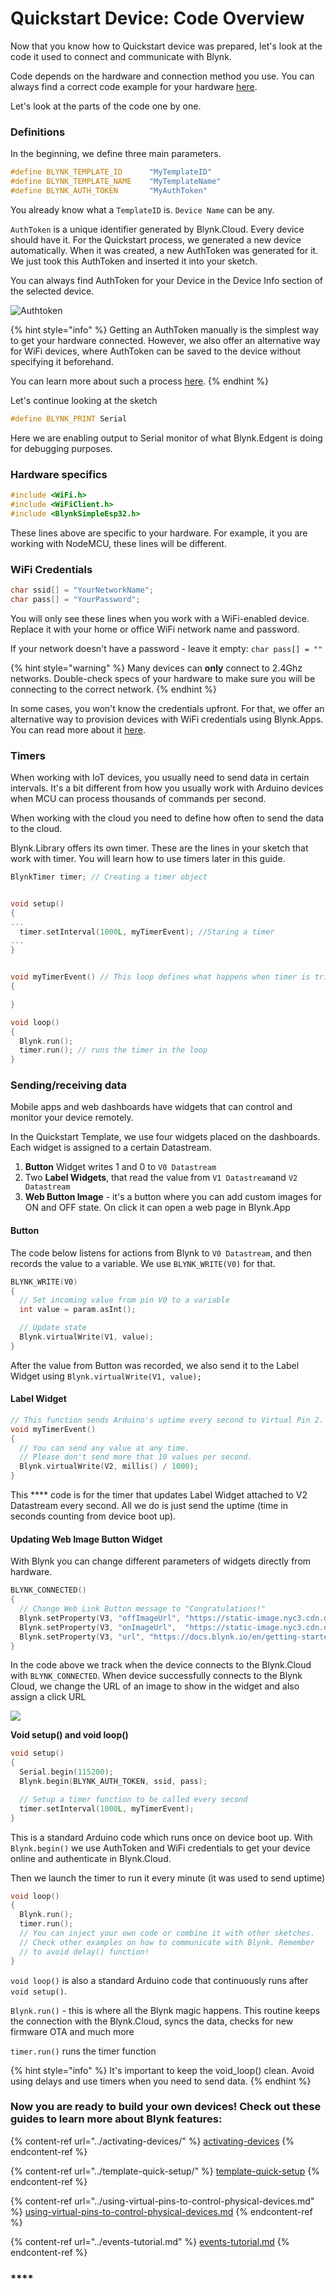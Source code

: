 # Quickstart Device: Code Overview

Now that you know how to Quickstart device was prepared, let's look at the code it used to connect and communicate with Blynk.

Code depends on the hardware and connection method you use. You can always find a correct code example for your hardware [here](https://examples.blynk.cc/).

Let's look at the parts of the code one by one.

### Definitions

In the beginning, we define three main parameters.

```cpp
#define BLYNK_TEMPLATE_ID      "MyTemplateID"
#define BLYNK_TEMPLATE_NAME    "MyTemplateName"
#define BLYNK_AUTH_TOKEN       "MyAuthToken"
```

You already know what a `TemplateID` is. `Device Name` can be any.

`AuthToken` is a unique identifier generated by Blynk.Cloud. Every device should have it. For the Quickstart process, we generated a new device automatically. When it was created, a new AuthToken was generated for it. We just took this AuthToken and inserted it into your sketch.

You can always find AuthToken for your Device in the Device Info section of the selected device.

![Authtoken](https://user-images.githubusercontent.com/72824404/120668495-300a0180-c497-11eb-8858-9dbf413d787f.png)

{% hint style="info" %}
Getting an AuthToken manually is the simplest way to get your hardware connected. However, we also offer an alternative way for WiFi devices, where AuthToken can be saved to the device without specifying it beforehand.

You can learn more about such a process [here](https://docs.blynk.io/en/getting-started/activating-devices/blynk-edgent-wifi-provisioning).
{% endhint %}

Let's continue looking at the sketch

```cpp
#define BLYNK_PRINT Serial
```

Here we are enabling output to Serial monitor of what Blynk.Edgent is doing for debugging purposes.

### Hardware specifics

```cpp
#include <WiFi.h>
#include <WiFiClient.h>
#include <BlynkSimpleEsp32.h>
```

These lines above are specific to your hardware. For example, it you are working with NodeMCU, these lines will be different.

### WiFi Credentials

```cpp
char ssid[] = "YourNetworkName";
char pass[] = "YourPassword";
```

You will only see these lines when you work with a WiFi-enabled device. Replace it with your home or office WiFi network name and password.

If your network doesn't have a password - leave it empty: `char pass[] = ""`

{% hint style="warning" %}
Many devices can **only** connect to 2.4Ghz networks. Double-check specs of your hardware to make sure you will be connecting to the correct network.
{% endhint %}

In some cases, you won't know the credentials upfront. For that, we offer an alternative way to provision devices with WiFi credentials using Blynk.Apps. You can read more about it [here](../activating-devices/blynk-edgent-wifi-provisioning.md).

###

### Timers

When working with IoT devices, you usually need to send data in certain intervals. It's a bit different from how you usually work with Arduino devices when MCU can process thousands of commands per second.

When working with the cloud you need to define how often to send the data to the cloud.

Blynk.Library offers its own timer. These are the lines in your sketch that work with timer. You will learn how to use timers later in this guide.

```cpp
BlynkTimer timer; // Creating a timer object


void setup()
{
...
  timer.setInterval(1000L, myTimerEvent); //Staring a timer
...  
}


void myTimerEvent() // This loop defines what happens when timer is triggered
{

}

void loop()
{
  Blynk.run();
  timer.run(); // runs the timer in the loop
}
```

### Sending/receiving data

Mobile apps and web dashboards have widgets that can control and monitor your device remotely.

In the Quickstart Template, we use four widgets placed on the dashboards. Each widget is assigned to a certain Datastream.

1. **Button** Widget writes 1 and 0 to `V0 Datastream`
2. Two **Label Widgets**, that read the value from `V1 Datastream`and `V2 Datastream`
3. **Web Button Image** - it's a button where you can add custom images for ON and OFF state. On click it can open a web page in Blynk.App

#### Button

The code below listens for actions from Blynk to `V0 Datastream`, and then records the value to a variable. We use `BLYNK_WRITE(V0)` for that.

```cpp
BLYNK_WRITE(V0)
{
  // Set incoming value from pin V0 to a variable
  int value = param.asInt();

  // Update state
  Blynk.virtualWrite(V1, value);
}
```

After the value from Button was recorded, we also send it to the Label Widget using `Blynk.virtualWrite(V1, value);`

#### Label Widget

```cpp
// This function sends Arduino's uptime every second to Virtual Pin 2.
void myTimerEvent()
{
  // You can send any value at any time.
  // Please don't send more that 10 values per second.
  Blynk.virtualWrite(V2, millis() / 1000);
}
```

This \*\*\*\* code is for the timer that updates Label Widget attached to V2 Datastream every second. All we do is just send the uptime (time in seconds counting from device boot up).

#### Updating Web Image Button Widget

With Blynk you can change different parameters of widgets directly from hardware.

```cpp
BLYNK_CONNECTED()
{
  // Change Web Link Button message to "Congratulations!"
  Blynk.setProperty(V3, "offImageUrl", "https://static-image.nyc3.cdn.digitaloceanspaces.com/general/fte/congratulations.png");
  Blynk.setProperty(V3, "onImageUrl",  "https://static-image.nyc3.cdn.digitaloceanspaces.com/general/fte/congratulations_pressed.png");
  Blynk.setProperty(V3, "url", "https://docs.blynk.io/en/getting-started/template-quick-setup");
}
```

In the code above we track when the device connects to the Blynk.Cloud with `BLYNK_CONNECTED`. When device successfully connects to the Blynk Cloud, we change the URL of an image to show in the widget and also assign a click URL

![](../../.gitbook/assets/blynk-quickstart-image-widget-update-property.jpg)



**Void setup() and void loop()**

```cpp
void setup()
{
  Serial.begin(115200);
  Blynk.begin(BLYNK_AUTH_TOKEN, ssid, pass);

  // Setup a timer function to be called every second
  timer.setInterval(1000L, myTimerEvent);
}
```

This is a standard Arduino code which runs once on device boot up. With `Blynk.begin()` we use AuthToken and WiFi credentials to get your device online and authenticate in Blynk.Cloud.

Then we launch the timer to run it every minute (it was used to send uptime)

```cpp
void loop()
{
  Blynk.run();
  timer.run();
  // You can inject your own code or combine it with other sketches.
  // Check other examples on how to communicate with Blynk. Remember
  // to avoid delay() function!
}
```

`void loop()` is also a standard Arduino code that continuously runs after `void setup()`.

`Blynk.run()` - this is where all the Blynk magic happens. This routine keeps the connection with the Blynk.Cloud, syncs the data, checks for new firmware OTA and much more

`timer.run()` runs the timer function

{% hint style="info" %}
It's important to keep the void\_loop() clean. Avoid using delays and use timers when you need to send data.
{% endhint %}

### **Now you are ready to build your own devices!** Check out these guides to learn more about Blynk features:

{% content-ref url="../activating-devices/" %}
[activating-devices](../activating-devices/)
{% endcontent-ref %}

{% content-ref url="../template-quick-setup/" %}
[template-quick-setup](../template-quick-setup/)
{% endcontent-ref %}

{% content-ref url="../using-virtual-pins-to-control-physical-devices.md" %}
[using-virtual-pins-to-control-physical-devices.md](../using-virtual-pins-to-control-physical-devices.md)
{% endcontent-ref %}

{% content-ref url="../events-tutorial.md" %}
[events-tutorial.md](../events-tutorial.md)
{% endcontent-ref %}

### \*\*\*\*

###
